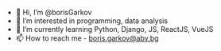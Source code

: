 - 👋 Hi, I’m @borisGarkov
- 👀 I’m interested in programming, data analysis
- 🌱 I’m currently learning Python, Django, JS, ReactJS, VueJS
- 📫 How to reach me - boris.garkov@abv.bg

<!---
borisGarkov/borisGarkov is a ✨ special ✨ repository because its `README.md` (this file) appears on your GitHub profile.
You can click the Preview link to take a look at your changes.
--->
